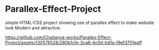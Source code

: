 # Parallex-Effect-Project
simple HTML-CSS project showing use of parallex effect to make website look Modern and attractive.


https://github.com/Chaitanya-works/Parallex-Effect-Project/assets/130576528/280b1cfe-3ca6-4c5d-bd1a-f9ef3701eaff

